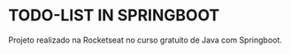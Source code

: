 # TODO-LIST IN SPRINGBOOT

Projeto realizado na Rocketseat no curso gratuito de Java com Springboot.
